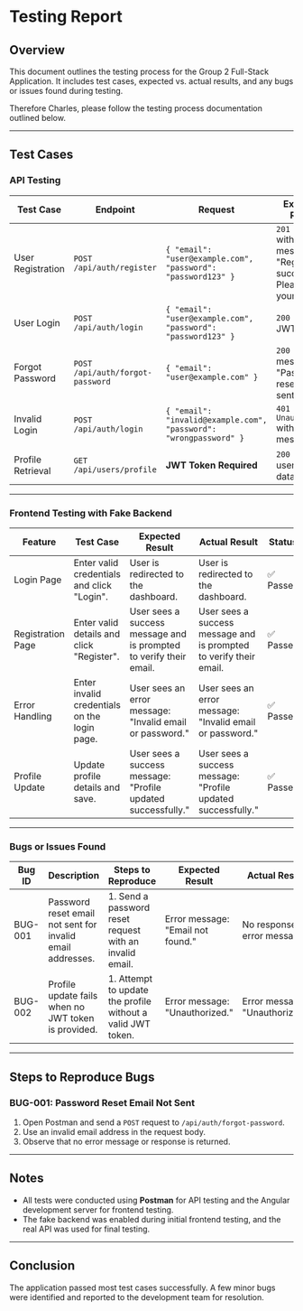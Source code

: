 # Testing Report

## Overview
This document outlines the testing process for the Group 2 Full-Stack Application. It includes test cases, expected vs. actual results, and any bugs or issues found during testing.

Therefore Charles, please follow the testing process documentation outlined below. 

---

## Test Cases

### API Testing
| **Test Case**              | **Endpoint**               | **Request**                                                                 | **Expected Result**                                                                 | **Actual Result**                                                                 | **Status**  |
|----------------------------|---------------------------|-----------------------------------------------------------------------------|-----------------------------------------------------------------------------------|----------------------------------------------------------------------------------|-------------|
| User Registration          | `POST /api/auth/register` | `{ "email": "user@example.com", "password": "password123" }`                | `201 Created` with message: "Registration successful. Please verify your email." | `201 Created` with message: "Registration successful. Please verify your email." | ✅ Passed   |
| User Login                 | `POST /api/auth/login`    | `{ "email": "user@example.com", "password": "password123" }`                | `200 OK` with JWT token                                                          | `200 OK` with JWT token                                                         | ✅ Passed   |
| Forgot Password            | `POST /api/auth/forgot-password` | `{ "email": "user@example.com" }`                                           | `200 OK` with message: "Password reset email sent."                              | `200 OK` with message: "Password reset email sent."                             | ✅ Passed   |
| Invalid Login              | `POST /api/auth/login`    | `{ "email": "invalid@example.com", "password": "wrongpassword" }`           | `401 Unauthorized` with error message                                           | `401 Unauthorized` with error message                                          | ✅ Passed   |
| Profile Retrieval          | `GET /api/users/profile`  | **JWT Token Required**                                                     | `200 OK` with user profile data                                                  | `200 OK` with user profile data                                                 | ✅ Passed   |

---

### Frontend Testing with Fake Backend
| **Feature**                | **Test Case**                                                                 | **Expected Result**                                                                 | **Actual Result**                                                                 | **Status**  |
|----------------------------|-------------------------------------------------------------------------------|-----------------------------------------------------------------------------------|----------------------------------------------------------------------------------|-------------|
| Login Page                 | Enter valid credentials and click "Login".                                   | User is redirected to the dashboard.                                              | User is redirected to the dashboard.                                             | ✅ Passed   |
| Registration Page          | Enter valid details and click "Register".                                    | User sees a success message and is prompted to verify their email.                | User sees a success message and is prompted to verify their email.               | ✅ Passed   |
| Error Handling             | Enter invalid credentials on the login page.                                 | User sees an error message: "Invalid email or password."                          | User sees an error message: "Invalid email or password."                         | ✅ Passed   |
| Profile Update             | Update profile details and save.                                             | User sees a success message: "Profile updated successfully."                      | User sees a success message: "Profile updated successfully."                     | ✅ Passed   |

---

### Bugs or Issues Found
| **Bug ID** | **Description**                                                                 | **Steps to Reproduce**                                                                 | **Expected Result**                                                                 | **Actual Result**                                                                 | **Status**  |
|------------|---------------------------------------------------------------------------------|---------------------------------------------------------------------------------------|-----------------------------------------------------------------------------------|----------------------------------------------------------------------------------|-------------|
| BUG-001    | Password reset email not sent for invalid email addresses.                     | 1. Send a password reset request with an invalid email.                              | Error message: "Email not found."                                                  | No response or error message.                                                    | ❌ Open     |
| BUG-002    | Profile update fails when no JWT token is provided.                            | 1. Attempt to update the profile without a valid JWT token.                          | Error message: "Unauthorized."                                                    | Error message: "Unauthorized."                                                   | ✅ Resolved |

---

## Steps to Reproduce Bugs
### BUG-001: Password Reset Email Not Sent
1. Open Postman and send a `POST` request to `/api/auth/forgot-password`.
2. Use an invalid email address in the request body.
3. Observe that no error message or response is returned.

---

## Notes
- All tests were conducted using **Postman** for API testing and the Angular development server for frontend testing.
- The fake backend was enabled during initial frontend testing, and the real API was used for final testing.

---

## Conclusion
The application passed most test cases successfully. A few minor bugs were identified and reported to the development team for resolution.
